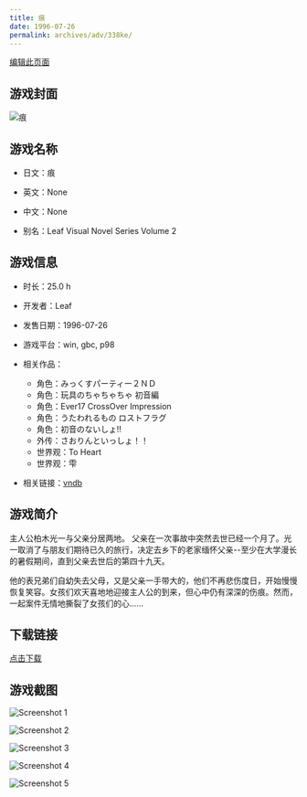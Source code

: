 ```yaml
---
title: 痕
date: 1996-07-26
permalink: archives/adv/338ke/
---
```

[编辑此页面](https://github.com/ACG-3/ADV3-source/blob/main/source/_posts/%E9%9B%AB.md)

## 游戏封面

![痕](https://pan.timero.xyz/d/onedrive/img_lib_001/%E9%9B%AB_cover.avif)


## 游戏名称

- 日文：痕
- 英文：None
- 中文：None

- 别名：Leaf Visual Novel Series Volume 2


## 游戏信息

- 时长：25.0 h
- 开发者：Leaf
- 发售日期：1996-07-26
- 游戏平台：win, gbc, p98
- 相关作品：
   - 角色：みっくすパーティー２ＮＤ
   - 角色：玩具のちゃちゃちゃ 初音編
   - 角色：Ever17 CrossOver Impression
   - 角色：うたわれるもの ロストフラグ
   - 角色：初音のないしょ!!
   - 外传：さおりんといっしょ！！
   - 世界观：To Heart
   - 世界观：雫

- 相关链接：[vndb](https://vndb.org/v184)


## 游戏简介

主人公柏木光一与父亲分居两地。
父亲在一次事故中突然去世已经一个月了。光一取消了与朋友们期待已久的旅行，决定去乡下的老家缅怀父亲--至少在大学漫长的暑假期间，直到父亲去世后的第四十九天。

他的表兄弟们自幼失去父母，又是父亲一手带大的，他们不再悲伤度日，开始慢慢恢复笑容。女孩们欢天喜地地迎接主人公的到来，但心中仍有深深的伤痕。然而，一起案件无情地撕裂了女孩们的心......




## 下载链接

[点击下载](https://pan.timero.xyz/onedrive/adv_lib_001/%E9%9B%AB)


## 游戏截图


![Screenshot 1](https://pan.timero.xyz/d/onedrive/img_lib_001/%E9%9B%AB_Screenshot_1.avif)

![Screenshot 2](https://pan.timero.xyz/d/onedrive/img_lib_001/%E9%9B%AB_Screenshot_2.avif)

![Screenshot 3](https://pan.timero.xyz/d/onedrive/img_lib_001/%E9%9B%AB_Screenshot_3.avif)

![Screenshot 4](https://pan.timero.xyz/d/onedrive/img_lib_001/%E9%9B%AB_Screenshot_4.avif)

![Screenshot 5](https://pan.timero.xyz/d/onedrive/img_lib_001/%E9%9B%AB_Screenshot_5.avif)

